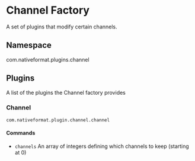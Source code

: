 # Channel Factory
A set of plugins that modify certain channels.

## Namespace

com.nativeformat.plugins.channel

## Plugins

A list of the plugins the Channel factory provides

### Channel

`com.nativeformat.plugin.channel.channel`

#### Commands

* `channels` An array of integers defining which channels to keep (starting at 0)
